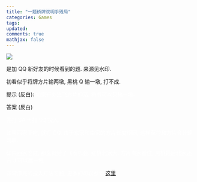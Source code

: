 ```yaml
---
title: "一题桥牌双明手残局"
categories: Games
tags: 
updated: 
comments: true
mathjax: false
---
```


![](https://shiina18.github.io/assets/posts/images/20210406215929865_2887.png)

是加 QQ 新好友的时候看到的题. 来源见水印.

初看似乎将牌方片输两墩, 黑桃 Q 输一墩, 打不成.

<!-- more -->

提示 (反白): <font color="white">如果有办法飞方片的话, 将牌可以只输一墩.</font>

答案 (反白)

<font color="white">
先打 SA 再打 SQ 投入.<br>

如果西家不吃, 就打 CQ. 由于东家和南家的方片长度相同, 这样草花和方片合计输两墩.<br>

如果西家吃进, 那么就给了飞牌机会. 红桃北家大, 方片南家看住, 黑桃最后北家还有 J 可以赢一墩.<br>

非常漂亮的投入打法习题, 更多的可以参考 <a href="https://www.bridgebum.com/endplay.php">这里</a>.
</font>